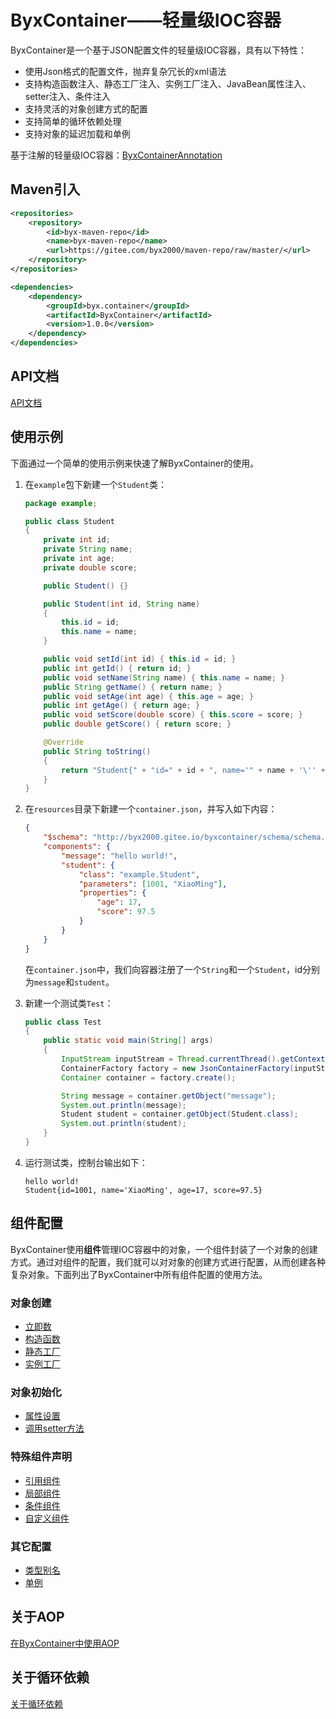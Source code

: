 # ByxContainer——轻量级IOC容器

ByxContainer是一个基于JSON配置文件的轻量级IOC容器，具有以下特性：

* 使用Json格式的配置文件，抛弃复杂冗长的xml语法
* 支持构造函数注入、静态工厂注入、实例工厂注入、JavaBean属性注入、setter注入、条件注入
* 支持灵活的对象创建方式的配置
* 支持简单的循环依赖处理
* 支持对象的延迟加载和单例


基于注解的轻量级IOC容器：[ByxContainerAnnotation](https://github.com/byx2000/byx-container-annotation)

## Maven引入

```xml
<repositories>
    <repository>
        <id>byx-maven-repo</id>
        <name>byx-maven-repo</name>
        <url>https://gitee.com/byx2000/maven-repo/raw/master/</url>
    </repository>
</repositories>

<dependencies>
    <dependency>
        <groupId>byx.container</groupId>
        <artifactId>ByxContainer</artifactId>
        <version>1.0.0</version>
    </dependency>
</dependencies>
```

## API文档

[API文档](http://byx2000.gitee.io/javadoc/ByxContainer-1.0.0-javadoc/)

## 使用示例

下面通过一个简单的使用示例来快速了解ByxContainer的使用。

1. 在`example`包下新建一个`Student`类：

    ```java
    package example;

    public class Student
    {
        private int id;
        private String name;
        private int age;
        private double score;

        public Student() {}

        public Student(int id, String name)
        {
            this.id = id;
            this.name = name;
        }

        public void setId(int id) { this.id = id; }
        public int getId() { return id; }
        public void setName(String name) { this.name = name; }
        public String getName() { return name; }
        public void setAge(int age) { this.age = age; }
        public int getAge() { return age; }
        public void setScore(double score) { this.score = score; }
        public double getScore() { return score; }

        @Override
        public String toString()
        {
            return "Student{" + "id=" + id + ", name='" + name + '\'' + ", age=" + age + ", score=" + score + '}';
        }
    }
    ```

2. 在`resources`目录下新建一个`container.json`，并写入如下内容：

    ```json
    {
        "$schema": "http://byx2000.gitee.io/byxcontainer/schema/schema.json",
        "components": {
            "message": "hello world!",
            "student": {
                "class": "example.Student",
                "parameters": [1001, "XiaoMing"],
                "properties": {
                    "age": 17,
                    "score": 97.5
                }
            }
        }
    }
    ```

    在`container.json`中，我们向容器注册了一个`String`和一个`Student`，id分别为`message`和`student`。

3. 新建一个测试类`Test`：

    ```java
    public class Test
    {
        public static void main(String[] args)
        {
            InputStream inputStream = Thread.currentThread().getContextClassLoader().getResourceAsStream("container.json");
            ContainerFactory factory = new JsonContainerFactory(inputStream);
            Container container = factory.create();

            String message = container.getObject("message");
            System.out.println(message);
            Student student = container.getObject(Student.class);
            System.out.println(student);
        }
    }
    ```

4. 运行测试类，控制台输出如下：

    ```
    hello world!
    Student{id=1001, name='XiaoMing', age=17, score=97.5}
    ```

## 组件配置

ByxContainer使用**组件**管理IOC容器中的对象，一个组件封装了一个对象的创建方式。通过对组件的配置，我们就可以对对象的创建方式进行配置，从而创建各种复杂对象。下面列出了ByxContainer中所有组件配置的使用方法。

### 对象创建

* [立即数](./doc/立即数.md)
* [构造函数](./doc/构造函数.md)
* [静态工厂](./doc/静态工厂.md)
* [实例工厂](./doc/实例工厂.md)

### 对象初始化

* [属性设置](./doc/属性设置.md)
* [调用setter方法](./doc/调用setter方法.md)

### 特殊组件声明

* [引用组件](./doc/引用组件.md)
* [局部组件](./doc/局部组件.md)
* [条件组件](./doc/条件组件.md)
* [自定义组件](./doc/自定义组件.md)

### 其它配置

* [类型别名](./doc/类型别名.md)
* [单例](./doc/单例.md)

## 关于AOP

[在ByxContainer中使用AOP](./doc/AOP.md)

## 关于循环依赖

[关于循环依赖](./doc/循环依赖.md)